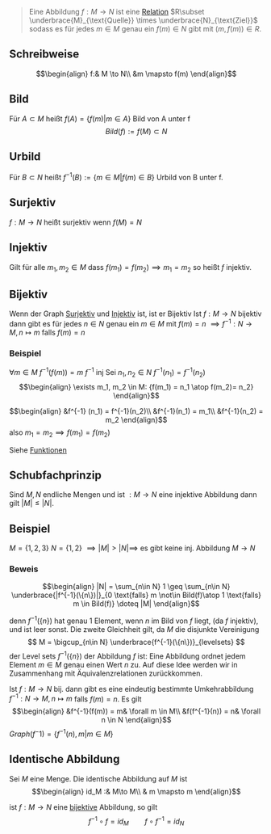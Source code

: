 > Eine Abbildung $f: M \to N$ ist eine [Relation](Relation.md) $R\subset \underbrace{M}_{\text{Quelle}} \times \underbrace{N}_{\text{Ziel}}$ sodass es für jedes $m\in M$ genau ein $f(m)\in N$ gibt mit $(m, f(m)) \in R$.

## Schreibweise 
$$\begin{align}
f:& M \to N\\
&m \mapsto f(m)
\end{align}$$
## Bild
Für $A\subset M$ heißt  $f(A) = \{f(m) | m\in A\}$ Bild von A unter f
$$Bild(f) := f(M) \subset N$$
## Urbild
Für $B\subset N$ heißt $f^{-1}(B) := \{m\in M | f(m) \in B\}$ Urbild von B unter f.


## Surjektiv
$f: M\to N$ heißt surjektiv wenn $f(M) = N$

## Injektiv
Gilt für alle $m_1, m_2 \in M$ dass $f(m_1) = f(m_2) \implies m_1 = m_2$
so heißt $f$ injektiv.

## Bijektiv
Wenn der Graph [Surjektiv](#Surjektiv) und [Injektiv](#Injektiv) ist, ist er Bijektiv
Ist $f: M \to N$ bijektiv dann gibt es für jedes $n \in N$ genau ein $m \in M$
mit $f(m) = n$
$\implies f^{-1}: N \to M, n \mapsto m$ falls $f(m) = n$

### Beispiel
$\forall m\in M$
$f^{-1}(f(m)) = m$
$f^{-1}$ inj Sei $n_1, n_2 \in N$ $f^{-1}(n_1) = f^{-1}(n_2)$
$$\begin{align}
\exists m_1, m_2 \in M: {f(m_1) = n_1 \atop f(m_2)= n_2}
\end{align}$$

$$\begin{align}
&f^{-1} (n_1) = f^{-1}(n_2)\\
&f^{-1}(n_1) = m_1\\
&f^{-1}(n_2) = m_2
\end{align}$$
also $m_1 = m_2 \implies f(m_1) = f(m_2)$ 

Siehe [Funktionen](Mathe/Funktionen.md)

## Schubfachprinzip
Sind $M, N$ endliche Mengen und ist $: M\to N$ eine injektive Abbildung dann gilt $|M| \leq |N|$.

## Beispiel
$M = \{1,2,3\}$ $N= \{1, 2\}$
$\implies |M| > |N| \implies$ es gibt keine inj. Abbildung $M\to N$

### Beweis
$$\begin{align}
|N| = \sum_{n\in N} 1 \geq \sum_{n\in N} \underbrace{|f^{-1}(\{n\})|}_{0 \text{falls} m \not\in Bild(f)\atop 1 \text{falls} m \in Bild(f)} \doteq |M|
\end{align}$$

denn $f^{-1}(\{n\})$ hat genau 1 Element, wenn $n$ im Bild von $f$ liegt,
(da $f$ injektiv), und ist leer sonst. Die zweite Gleichheit gilt, da $M$ die disjunkte Vereinigung
$$
M = \bigcup_{n\in N} \underbrace{f^{-1}(\{n\})}_{levelsets}
$$
der Level sets $f^{-1}(\{n\})$ der Abbildung $f$ ist: Eine Abbildung ordnet jedem Element $m \in M$ genau einen Wert $n$ zu. Auf diese Idee werden wir in Zusammenhang mit Äquivalenzrelationen zurückkommen.

Ist $f: M\to N$ bij. dann gibt es eine eindeutig bestimmte Umkehrabbildung
$f^{-1}: N \to M, n \mapsto m$ falls $f(m) = n$.
Es gilt $$\begin{align}
&f^{-1}(f(m)) = m& \forall m \in M\\
&f(f^{-1}(n)) = n& \forall n \in N
\end{align}$$
$Graph(f^-1) = \{f^{-1}(n), m| m \in M\}$

## Identische Abbildung
Sei $M$ eine Menge. Die identische Abbildung auf $M$ ist
$$\begin{align}
id_M :& M\to M\\
& m \mapsto m
\end{align}$$

ist $f: M\to N$ eine [bijektive](#Bijektiv) Abbildung, so gilt
$$
f^{-1} \circ f = id_M \qquad f\circ f^{-1} = id_N
$$
